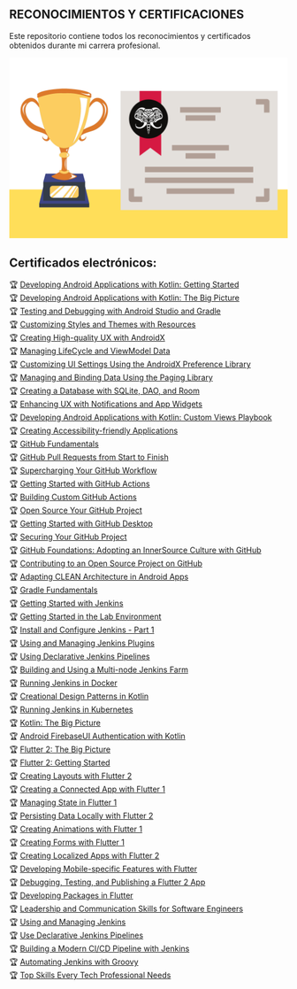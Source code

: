 ## **RECONOCIMIENTOS Y CERTIFICACIONES**

Este repositorio contiene todos los reconocimientos y certificados obtenidos durante mi carrera profesional.

![Imagen awards](data/award.png "Reconocimientos y certificaciones")

## **Certificados electrónicos:**

🏆 [Developing Android Applications with Kotlin: Getting Started](https://app.pluralsight.com/achievements/share/11ac7f9d-8616-4d63-9a34-a0342b2c6382)<br>
🏆 [Developing Android Applications with Kotlin: The Big Picture](https://app.pluralsight.com/achievements/share/a0cdb21e-372a-42b7-86d4-9e364edc13af)<br>
🏆 [Testing and Debugging with Android Studio and Gradle](https://app.pluralsight.com/achievements/share/7bd3fa11-1bd0-4d10-9b6e-55208c26051d)<br>
🏆 [Customizing Styles and Themes with Resources](https://app.pluralsight.com/achievements/share/76230591-75f4-4ce2-b1f3-8167d9a4208c)<br>
🏆 [Creating High-quality UX with AndroidX](https://app.pluralsight.com/achievements/share/b44bbb74-e409-4ead-a635-5921f4a84ca9)<br>
🏆 [Managing LifeCycle and ViewModel Data](https://app.pluralsight.com/achievements/share/9711aff1-c2c8-43d4-af73-eefe54ac2794)<br>
🏆 [Customizing UI Settings Using the AndroidX Preference Library](https://app.pluralsight.com/achievements/share/eac27593-9b8b-46f8-9373-2b4617785ed2)<br>
🏆 [Managing and Binding Data Using the Paging Library](https://app.pluralsight.com/achievements/share/42c50f57-623f-4e45-a248-e74d89b030a6)<br>
🏆 [Creating a Database with SQLite, DAO, and Room](https://app.pluralsight.com/achievements/share/1e883f5c-c335-4ee0-b05b-9a553c9f1bff)<br>
🏆 [Enhancing UX with Notifications and App Widgets](https://app.pluralsight.com/achievements/share/ed7f4ece-e8a6-4ebb-ac8f-cde29ccfcf95)<br>
🏆 [Developing Android Applications with Kotlin: Custom Views Playbook](https://app.pluralsight.com/achievements/share/44fefd2b-8c25-4b07-9a49-f450b1d56daa)<br>
🏆 [Creating Accessibility-friendly Applications](https://app.pluralsight.com/achievements/share/13378345-282b-4a20-906d-eacd74580912)<br>
🏆 [GitHub Fundamentals](https://app.pluralsight.com/achievements/share/1e3287a7-fdd0-4e0e-9c80-2fe287502b1d)<br>
🏆 [GitHub Pull Requests from Start to Finish](https://app.pluralsight.com/achievements/share/dbaad79d-c7e1-40ec-ab9e-3f4a9fb3ce6f)<br>
🏆 [Supercharging Your GitHub Workflow](https://app.pluralsight.com/achievements/share/8cab5d7c-0a06-4d71-aaf6-03db8e72bb4d)<br>
🏆 [Getting Started with GitHub Actions](https://app.pluralsight.com/achievements/share/c08ec8cc-29fe-4112-8c38-b73fd0923472)<br>
🏆 [Building Custom GitHub Actions](https://app.pluralsight.com/achievements/share/00af4c37-4055-404e-a5d9-8f49463aa605)<br>
🏆 [Open Source Your GitHub Project](https://app.pluralsight.com/achievements/share/7d4945af-d256-41d0-8c02-c3ff2de1bb09)<br>
🏆 [Getting Started with GitHub Desktop](https://app.pluralsight.com/achievements/share/d74f6681-e349-40e0-9576-aecbdeecf735)<br>
🏆 [Securing Your GitHub Project](https://app.pluralsight.com/achievements/share/4a42f746-16b4-4c53-ad8e-b9ae35eefb7b)<br>
🏆 [GitHub Foundations: Adopting an InnerSource Culture with GitHub](https://app.pluralsight.com/achievements/share/e7faacab-2262-4179-aa45-79f475384d74)<br>
🏆 [Contributing to an Open Source Project on GitHub](https://app.pluralsight.com/achievements/share/7c36f35a-bc7d-4760-b935-7a3c39bec798)<br>
🏆 [Adapting CLEAN Architecture in Android Apps](https://app.pluralsight.com/achievements/share/fb51eec7-fe69-4ff1-8c1b-d612f8497329)<br>
🏆 [Gradle Fundamentals](https://app.pluralsight.com/achievements/share/1852d327-4821-411f-9655-b3e36b615b27)<br>
🏆 [Getting Started with Jenkins](https://app.pluralsight.com/achievements/share/635494f5-838c-4aa2-ad0e-487695e9fa21)<br>
🏆 [Getting Started in the Lab Environment](https://app.pluralsight.com/achievements/share/a94c0152-763d-4601-a58c-b461eb51ae67)<br>
🏆 [Install and Configure Jenkins - Part 1](https://app.pluralsight.com/achievements/share/c53d868d-486f-4894-b7e5-ae32180adbc4)<br>
🏆 [Using and Managing Jenkins Plugins](https://app.pluralsight.com/achievements/share/42761277-f4e0-4eb5-9ad4-f7ae1e3f961b)<br>
🏆 [Using Declarative Jenkins Pipelines](https://app.pluralsight.com/achievements/share/ee4bd44f-236b-4c18-a4cc-caca37251de8)<br>
🏆 [Building and Using a Multi-node Jenkins Farm](https://app.pluralsight.com/achievements/share/16f4d863-bf2a-4fa7-9836-5f8f50e693ea)<br>
🏆 [Running Jenkins in Docker](https://app.pluralsight.com/achievements/share/d48b3406-87ad-4ec2-8ba3-aa322a2ec1d3)<br>
🏆 [Creational Design Patterns in Kotlin](https://app.pluralsight.com/achievements/share/a7b14b88-7848-4e7c-9447-0e3c7bc5775e)<br>
🏆 [Running Jenkins in Kubernetes](https://app.pluralsight.com/achievements/share/e4fc32ba-15b9-4571-b7f0-e1a0de31cdff)<br>
🏆 [Kotlin: The Big Picture](https://app.pluralsight.com/achievements/share/e24ddd91-0825-473a-ad1f-936a3c95a66f)<br>
🏆 [Android FirebaseUI Authentication with Kotlin](https://app.pluralsight.com/achievements/share/3243c08a-9404-459c-9a9b-de8fa9486f91)<br>
🏆 [Flutter 2: The Big Picture](https://app.pluralsight.com/achievements/share/d155b63d-bd8a-4a96-9005-55c7d18fe363)<br>
🏆 [Flutter 2: Getting Started](https://app.pluralsight.com/achievements/share/a3735b59-6ac0-4faf-974e-32a4a62d5210)<br>
🏆 [Creating Layouts with Flutter 2](https://app.pluralsight.com/achievements/share/cb4462ce-1af8-485f-9f6a-531c3929b0bb)<br>
🏆 [Creating a Connected App with Flutter 1](https://app.pluralsight.com/achievements/share/e87c3432-1a15-401b-97b5-b9a82b28fc09)<br>
🏆 [Managing State in Flutter 1](https://app.pluralsight.com/achievements/share/01049d37-0fcb-4499-a141-a45c5e3292c4)<br>
🏆 [Persisting Data Locally with Flutter 2](https://app.pluralsight.com/achievements/share/c8d58d8d-3015-4854-92f1-cef29108d43b)<br>
🏆 [Creating Animations with Flutter 1](https://app.pluralsight.com/achievements/share/6bc39b80-4baf-426b-82bf-119ff56e7e4d)<br>
🏆 [Creating Forms with Flutter 1](https://app.pluralsight.com/achievements/share/60ae2331-f055-4e42-8b5a-7ce897ddd3db)<br>
🏆 [Creating Localized Apps with Flutter 2](https://app.pluralsight.com/achievements/share/9b404f73-0b3b-4e5d-9e5d-aa2e317880fe)<br>
🏆 [Developing Mobile-specific Features with Flutter](https://app.pluralsight.com/achievements/share/cec61184-2a61-4606-9574-4563821745f7)<br>
🏆 [Debugging, Testing, and Publishing a Flutter 2 App](https://app.pluralsight.com/achievements/share/f44dc3e8-68f8-4779-be31-923710e07bf7)<br>
🏆 [Developing Packages in Flutter](https://app.pluralsight.com/achievements/share/a360ed69-ba98-472e-bb81-f17d5a37cdf9)<br>
🏆 [Leadership and Communication Skills for Software Engineers](https://app.pluralsight.com/achievements/share/749ecd7a-3a21-438b-8f37-df492cda0b35)<br>
🏆 [Using and Managing Jenkins](https://app.pluralsight.com/achievements/share/190fdab9-e8e6-4a4e-a278-ca656fef507c)<br>
🏆 [Use Declarative Jenkins Pipelines](https://app.pluralsight.com/achievements/share/cc44df86-1cec-49d9-b5b3-459ad2c66006)<br>
🏆 [Building a Modern CI/CD Pipeline with Jenkins](https://app.pluralsight.com/achievements/share/e0b3a49b-d422-4071-a36e-d124922476d0)<br>
🏆 [Automating Jenkins with Groovy](https://app.pluralsight.com/achievements/share/24db7a1f-c34f-49df-a8c0-e4bb5c9c3128)<br>
🏆 [Top Skills Every Tech Professional Needs](https://app.pluralsight.com/achievements/share/fddcb6b1-7116-4543-8970-9af5e5b206f1)<br>
